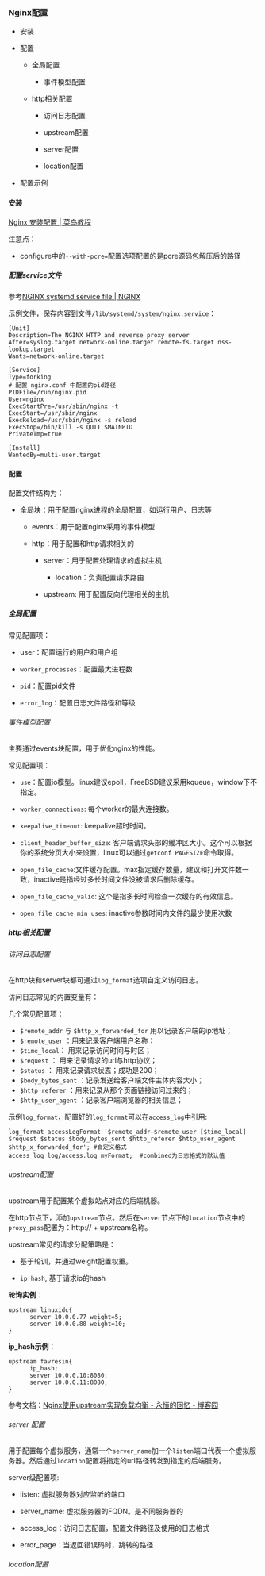 ### Nginx配置

- 安装

- 配置
  
  - 全局配置
    
    - 事件模型配置
  
  - http相关配置
    
    - 访问日志配置
    
    - upstream配置
    
    - server配置
    
    - location配置

- 配置示例

#### 安装

[Nginx 安装配置 | 菜鸟教程](https://www.runoob.com/linux/nginx-install-setup.html)

注意点：

- configure中的`--with-pcre=`配置选项配置的是pcre源码包解压后的路径

##### 配置service文件

参考[NGINX systemd service file | NGINX](https://www.nginx.com/resources/wiki/start/topics/examples/systemd/)

示例文件，保存内容到文件`/lib/systemd/system/nginx.service`：

```
[Unit]
Description=The NGINX HTTP and reverse proxy server
After=syslog.target network-online.target remote-fs.target nss-lookup.target
Wants=network-online.target

[Service]
Type=forking
# 配置 nginx.conf 中配置的pid路径
PIDFile=/run/nginx.pid
User=nginx
ExecStartPre=/usr/sbin/nginx -t
ExecStart=/usr/sbin/nginx
ExecReload=/usr/sbin/nginx -s reload
ExecStop=/bin/kill -s QUIT $MAINPID
PrivateTmp=true

[Install]
WantedBy=multi-user.target
```

#### 配置

配置文件结构为：

- 全局块：用于配置nginx进程的全局配置，如运行用户、日志等
  
  - events：用于配置nginx采用的事件模型
  
  - http：用于配置和http请求相关的
    
    - server：用于配置处理请求的虚拟主机
      
      - location：负责配置请求路由
    
    - upstream: 用于配置反向代理相关的主机

##### 全局配置

常见配置项：

- user：配置运行的用户和用户组

- `worker_processes`：配置最大进程数

- `pid`：配置pid文件

- `error_log`：配置日志文件路径和等级

###### 事件模型配置

主要通过events块配置，用于优化nginx的性能。

常见配置项：

- `use`：配置io模型。linux建议epoll，FreeBSD建议采用kqueue，window下不指定。

- `worker_connections`: 每个worker的最大连接数。

- `keepalive_timeout`: keepalive超时时间。

- `client_header_buffer_size`: 客户端请求头部的缓冲区大小。这个可以根据你的系统分页大小来设置，linux可以通过`getconf PAGESIZE`命令取得。

- `open_file_cache`:文件缓存配置。max指定缓存数量，建议和打开文件数一致，inactive是指经过多长时间文件没被请求后删除缓存。

- `open_file_cache_valid`: 这个是指多长时间检查一次缓存的有效信息。

- `open_file_cache_min_uses`: inactive参数时间内文件的最少使用次数

##### http相关配置

###### 访问日志配置

在http块和server块都可通过`log_format`选项自定义访问日志。

访问日志常见的内置变量有：

几个常见配置项：

- `$remote_addr` 与 `$http_x_forwarded_for` 用以记录客户端的ip地址；
- `$remote_user` ：用来记录客户端用户名称；
- `$time_local`： 用来记录访问时间与时区；
- `$request` ： 用来记录请求的url与http协议；
- `$status` ： 用来记录请求状态；成功是200；
- `$body_bytes_sent` ：记录发送给客户端文件主体内容大小；
- `$http_referer` ：用来记录从那个页面链接访问过来的；
- `$http_user_agent` ：记录客户端浏览器的相关信息；

示例`log_format`，配置好的`log_format`可以在`access_log`中引用:

```
log_format accessLogFormat '$remote_addr–$remote_user [$time_local] $request $status $body_bytes_sent $http_referer $http_user_agent $http_x_forwarded_for'; #自定义格式
access_log log/access.log myFormat;  #combined为日志格式的默认值
```

###### upstream配置

upstream用于配置某个虚拟站点对应的后端机器。<br>

在http节点下，添加`upstream`节点。然后在`server`节点下的`location`节点中的`proxy_pass`配置为：http:// + upstream名称。<br>

upstream常见的请求分配策略是：

- 基于轮训，并通过weight配置权重。

- `ip_hash`, 基于请求ip的hash

**轮询实例**：

```
upstream linuxidc{ 
      server 10.0.0.77 weight=5; 
      server 10.0.0.88 weight=10; 
}
```

**ip_hash示例**：

```
upstream favresin{ 
      ip_hash; 
      server 10.0.0.10:8080; 
      server 10.0.0.11:8080; 
}
```

参考文档：[Nginx使用upstream实现负载均衡 - 永恒的回忆 - 博客园](https://www.cnblogs.com/muhy/p/10528449.html)

###### server 配置

用于配置每个虚拟服务，通常一个`server_name`加一个`listen`端口代表一个虚拟服务器。然后通过`location`配置将指定的url路径转发到指定的后端服务。

server级配置项:

- listen: 虚拟服务器对应监听的端口

- server_name: 虚拟服务器的FQDN。是不同服务器的

- access_log：访问日志配置，配置文件路径及使用的日志格式

- error_page：当返回错误码时，跳转的路径

###### location配置
